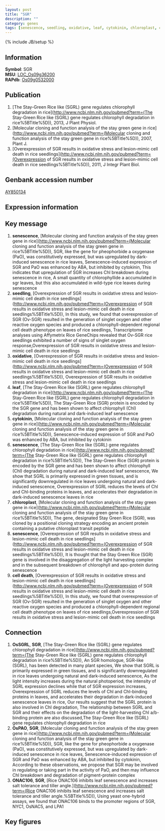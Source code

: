 ```yaml
---
layout: post
title: "SGR"
description: ""
category: genes
tags: [senescence, seedling, oxidative, leaf, cytokinin, chloroplast, cell death, Gene]
---
```

{% include JB/setup %}

## Information
__Symbol__: SGR  
__MSU__: [LOC_Os09g36200](http://rice.plantbiology.msu.edu/cgi-bin/ORF_infopage.cgi?orf=LOC_Os09g36200)  
__RAPdb__: [Os09g0532000](http://rapdb.dna.affrc.go.jp/viewer/gbrowse_details/irgsp1?name=Os09g0532000)  

## Publication
1. [The Stay-Green Rice like (SGRL) gene regulates chlorophyll degradation in rice](http://www.ncbi.nlm.nih.gov/pubmed?term=(The Stay-Green Rice like (SGRL) gene regulates chlorophyll degradation in rice%5BTitle%5D)), 2013, J Plant Physiol.
2. [Molecular cloning and function analysis of the stay green gene in rice](http://www.ncbi.nlm.nih.gov/pubmed?term=(Molecular cloning and function analysis of the stay green gene in rice%5BTitle%5D)), 2007, Plant J.
3. [Overexpression of SGR results in oxidative stress and lesion-mimic cell death in rice seedlings](http://www.ncbi.nlm.nih.gov/pubmed?term=(Overexpression of SGR results in oxidative stress and lesion-mimic cell death in rice seedlings%5BTitle%5D)), 2011, J Integr Plant Biol.

## Genbank accession number
[AY850134](http://www.ncbi.nlm.nih.gov/nuccore/AY850134)

## Expression information

## Key message
1. __senescence__, [Molecular cloning and function analysis of the stay green gene in rice](http://www.ncbi.nlm.nih.gov/pubmed?term=(Molecular cloning and function analysis of the stay green gene in rice%5BTitle%5D)),  SGR, like the gene for pheophorbide a oxygenase (PaO), was constitutively expressed, but was upregulated by dark-induced senescence in rice leaves, Senescence-induced expression of SGR and PaO was enhanced by ABA, but inhibited by cytokinin, This indicates that upregulation of SGR increases Chl breakdown during senescence in rice, A small quantity of chlorophyllide a accumulated in sgr leaves, but this also accumulated in wild-type rice leaves during senescence
2. __seedling__, [Overexpression of SGR results in oxidative stress and lesion-mimic cell death in rice seedlings](http://www.ncbi.nlm.nih.gov/pubmed?term=(Overexpression of SGR results in oxidative stress and lesion-mimic cell death in rice seedlings%5BTitle%5D)),  In this study, we found that overexpression of SGR (Ov-SGR) resulted in the generation of singlet oxygen and other reactive oxygen species and produced a chlorophyll-dependent regional cell death phenotype on leaves of rice seedlings, Transcriptome analyses using Affymetrix Rice GeneChips revealed that Ov-SGR rice seedlings exhibited a number of signs of singlet oxygen response,Overexpression of SGR results in oxidative stress and lesion-mimic cell death in rice seedlings
3. __oxidative__, [Overexpression of SGR results in oxidative stress and lesion-mimic cell death in rice seedlings](http://www.ncbi.nlm.nih.gov/pubmed?term=(Overexpression of SGR results in oxidative stress and lesion-mimic cell death in rice seedlings%5BTitle%5D)), Overexpression of SGR results in oxidative stress and lesion-mimic cell death in rice seedlings
4. __leaf__, [The Stay-Green Rice like (SGRL) gene regulates chlorophyll degradation in rice](http://www.ncbi.nlm.nih.gov/pubmed?term=(The Stay-Green Rice like (SGRL) gene regulates chlorophyll degradation in rice%5BTitle%5D)), The Stay-Green Rice (SGR) protein is encoded by the SGR gene and has been shown to affect chlorophyll (Chl) degradation during natural and dark-induced leaf senescence
5. __cytokinin__, [Molecular cloning and function analysis of the stay green gene in rice](http://www.ncbi.nlm.nih.gov/pubmed?term=(Molecular cloning and function analysis of the stay green gene in rice%5BTitle%5D)),  Senescence-induced expression of SGR and PaO was enhanced by ABA, but inhibited by cytokinin
6. __senescence__, [The Stay-Green Rice like (SGRL) gene regulates chlorophyll degradation in rice](http://www.ncbi.nlm.nih.gov/pubmed?term=(The Stay-Green Rice like (SGRL) gene regulates chlorophyll degradation in rice%5BTitle%5D)), The Stay-Green Rice (SGR) protein is encoded by the SGR gene and has been shown to affect chlorophyll (Chl) degradation during natural and dark-induced leaf senescence, We show that SGRL is primarily expressed in green tissues, and is significantly downregulated in rice leaves undergoing natural and dark-induced senescence, Overexpression of SGRL reduces the levels of Chl and Chl-binding proteins in leaves, and accelerates their degradation in dark-induced senescence leaves in rice
7. __chloroplast__, [Molecular cloning and function analysis of the stay green gene in rice](http://www.ncbi.nlm.nih.gov/pubmed?term=(Molecular cloning and function analysis of the stay green gene in rice%5BTitle%5D)),  The gene, designated Stay Green Rice (SGR), was cloned by a positional cloning strategy encoding an ancient protein containing a putative chloroplast transit peptide
8. __senescence__, [Overexpression of SGR results in oxidative stress and lesion-mimic cell death in rice seedlings](http://www.ncbi.nlm.nih.gov/pubmed?term=(Overexpression of SGR results in oxidative stress and lesion-mimic cell death in rice seedlings%5BTitle%5D)), It is thought that the Stay Green Rice (SGR) gene is involved in the disaggregation of the light harvesting complex and in the subsequent breakdown of chlorophyll and apo-protein during senescence
9. __cell death__, [Overexpression of SGR results in oxidative stress and lesion-mimic cell death in rice seedlings](http://www.ncbi.nlm.nih.gov/pubmed?term=(Overexpression of SGR results in oxidative stress and lesion-mimic cell death in rice seedlings%5BTitle%5D)),  In this study, we found that overexpression of SGR (Ov-SGR) resulted in the generation of singlet oxygen and other reactive oxygen species and produced a chlorophyll-dependent regional cell death phenotype on leaves of rice seedlings,Overexpression of SGR results in oxidative stress and lesion-mimic cell death in rice seedlings

## Connection
1. __OsSGRL__, __SGR__, [The Stay-Green Rice like (SGRL) gene regulates chlorophyll degradation in rice](http://www.ncbi.nlm.nih.gov/pubmed?term=(The Stay-Green Rice like (SGRL) gene regulates chlorophyll degradation in rice%5BTitle%5D)),  An SGR homologue, SGR-like (SGRL), has been detected in many plant species, We show that SGRL is primarily expressed in green tissues, and is significantly downregulated in rice leaves undergoing natural and dark-induced senescence, As the light intensity increases during the natural photoperiod, the intensity of SGRL expression declines while that of SGR expression increases, Overexpression of SGRL reduces the levels of Chl and Chl-binding proteins in leaves, and accelerates their degradation in dark-induced senescence leaves in rice, Our results suggest that the SGRL protein is also involved in Chl degradation, The relationship between SGRL and SGR and their effects on the degradation of the light-harvesting Chl a/b-binding protein are also discussed,The Stay-Green Rice like (SGRL) gene regulates chlorophyll degradation in rice
2. __OsPAO__, __SGR__, [Molecular cloning and function analysis of the stay green gene in rice](http://www.ncbi.nlm.nih.gov/pubmed?term=(Molecular cloning and function analysis of the stay green gene in rice%5BTitle%5D)),  SGR, like the gene for pheophorbide a oxygenase (PaO), was constitutively expressed, but was upregulated by dark-induced senescence in rice leaves, Senescence-induced expression of SGR and PaO was enhanced by ABA, but inhibited by cytokinin, According to these observations, we propose that SGR may be involved in regulating or taking part in the activity of PaO, and then may influence Chl breakdown and degradation of pigment-protein complex
3. __ONAC106__, __SGR__, [Rice ONAC106 inhibits leaf senescence and increases salt tolerance and tiller angle.](http://www.ncbi.nlm.nih.gov/pubmed?term=(Rice ONAC106 inhibits leaf senescence and increases salt tolerance and tiller angle.%5BTitle%5D)),  Using yeast one-hybrid assays, we found that ONAC106 binds to the promoter regions of SGR, NYC1, OsNAC5, and LPA1

## Key figures


